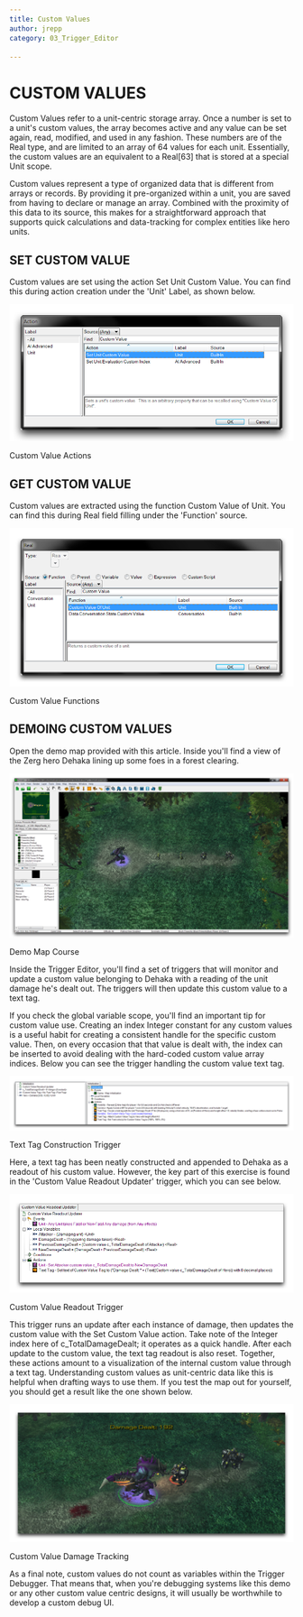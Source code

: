 ```yaml
---
title: Custom Values
author: jrepp
category: 03_Trigger_Editor

---
```

CUSTOM VALUES
=============

Custom Values refer to a unit-centric storage array. Once a number is
set to a unit's custom values, the array becomes active and any value
can be set again, read, modified, and used in any fashion. These numbers
are of the Real type, and are limited to an array of 64 values for each
unit. Essentially, the custom values are an equivalent to a Real\[63\]
that is stored at a special Unit scope.

Custom values represent a type of organized data that is different from
arrays or records. By providing it pre-organized within a unit, you are
saved from having to declare or manage an array. Combined with the
proximity of this data to its source, this makes for a straightforward
approach that supports quick calculations and data-tracking for complex
entities like hero units.

SET CUSTOM VALUE
----------------

Custom values are set using the action Set Unit Custom Value. You can
find this during action creation under the 'Unit' Label, as shown below.

![Image](./resources/050_Custom_Values1.png)

Custom Value Actions

GET CUSTOM VALUE
----------------

Custom values are extracted using the function Custom Value of Unit. You
can find this during Real field filling under the 'Function' source.

![Image](./resources/050_Custom_Values2.png)

Custom Value Functions

DEMOING CUSTOM VALUES
---------------------

Open the demo map provided with this article. Inside you'll find a view
of the Zerg hero Dehaka lining up some foes in a forest clearing.

![Image](./resources/050_Custom_Values3.png)

Demo Map Course

Inside the Trigger Editor, you'll find a set of triggers that will
monitor and update a custom value belonging to Dehaka with a reading of
the unit damage he's dealt out. The triggers will then update this
custom value to a text tag.

If you check the global variable scope, you'll find an important tip for
custom value use. Creating an index Integer constant for any custom
values is a useful habit for creating a consistent handle for the
specific custom value. Then, on every occasion that that value is dealt
with, the index can be inserted to avoid dealing with the hard-coded
custom value array indices. Below you can see the trigger handling the
custom value text tag.

![Image](./resources/050_Custom_Values4.png)

Text Tag Construction Trigger

Here, a text tag has been neatly constructed and appended to Dehaka as a
readout of his custom value. However, the key part of this exercise is
found in the 'Custom Value Readout Updater' trigger, which you can see
below.

![Image](./resources/050_Custom_Values5.png)

Custom Value Readout Trigger

This trigger runs an update after each instance of damage, then updates
the custom value with the Set Custom Value action. Take note of the
Integer index here of c\_TotalDamageDealt; it operates as a quick
handle. After each update to the custom value, the text tag readout is
also reset. Together, these actions amount to a visualization of the
internal custom value through a text tag. Understanding custom values as
unit-centric data like this is helpful when drafting ways to use them.
If you test the map out for yourself, you should get a result like the
one shown below.

![Image](./resources/050_Custom_Values6.png)

Custom Value Damage Tracking

As a final note, custom values do not count as variables within the
Trigger Debugger. That means that, when you're debugging systems like
this demo or any other custom value centric designs, it will usually be
worthwhile to develop a custom debug UI.
